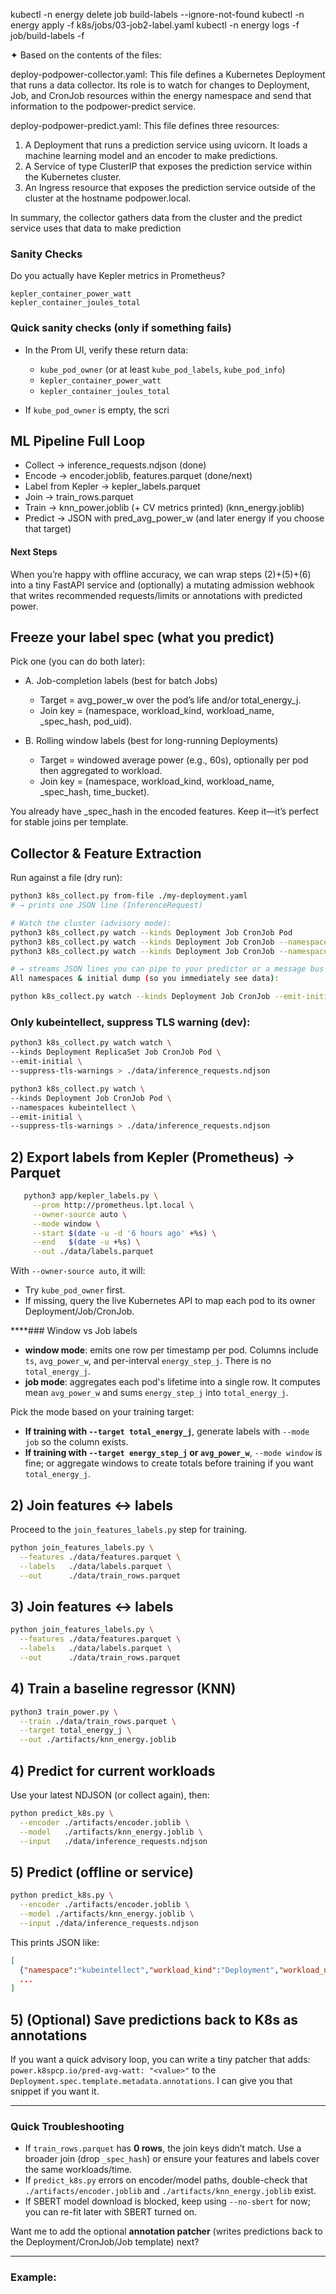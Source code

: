 kubectl -n energy delete job build-labels --ignore-not-found
kubectl -n energy apply -f k8s/jobs/03-job2-label.yaml
kubectl -n energy logs -f job/build-labels -f




✦ Based on the contents of the files:

  deploy-podpower-collector.yaml: This file defines a Kubernetes Deployment that runs a data collector. Its role is to watch for changes to Deployment, Job, and CronJob
  resources within the energy namespace and send that information to the podpower-predict service.

  deploy-podpower-predict.yaml: This file defines three resources:
   1. A Deployment that runs a prediction service using uvicorn. It loads a machine learning model and an encoder to make predictions.
   2. A Service of type ClusterIP that exposes the prediction service within the Kubernetes cluster.
   3. An Ingress resource that exposes the prediction service outside of the cluster at the hostname podpower.local.

  In summary, the collector gathers data from the cluster and the predict service uses that data to make prediction



### Sanity Checks

Do you actually have Kepler metrics in Prometheus?

```
kepler_container_power_watt
kepler_container_joules_total
```
### Quick sanity checks (only if something fails)

* In the Prom UI, verify these return data:

  * `kube_pod_owner` (or at least `kube_pod_labels`, `kube_pod_info`)
  * `kepler_container_power_watt`
  * `kepler_container_joules_total`
* If `kube_pod_owner` is empty, the scri




## ML Pipeline Full Loop

* Collect → inference_requests.ndjson (done)
* Encode → encoder.joblib, features.parquet (done/next)
* Label from Kepler → kepler_labels.parquet
* Join → train_rows.parquet
* Train → knn_power.joblib (+ CV metrics printed) (knn_energy.joblib)
* Predict → JSON with pred_avg_power_w (and later energy if you choose that target)

#### Next Steps

When you’re happy with offline accuracy, we can wrap steps (2)+(5)+(6) into a tiny FastAPI service and (optionally) a mutating admission webhook that writes recommended requests/limits or annotations with predicted power.

## Freeze your label spec (what you predict)

Pick one (you can do both later):

- A. Job-completion labels (best for batch Jobs)
  - Target = avg_power_w over the pod’s life and/or total_energy_j.
  - Join key = (namespace, workload_kind, workload_name, _spec_hash, pod_uid).

- B. Rolling window labels (best for long-running Deployments)
  - Target = windowed average power (e.g., 60s), optionally per pod then aggregated to workload.
  - Join key = (namespace, workload_kind, workload_name, _spec_hash, time_bucket).

You already have _spec_hash in the encoded features. Keep it—it’s perfect for stable joins per template.


## Collector & Feature Extraction

Run against a file (dry run):
```bash
python3 k8s_collect.py from-file ./my-deployment.yaml
# → prints one JSON line (InferenceRequest)

# Watch the cluster (advisory mode):
python3 k8s_collect.py watch --kinds Deployment Job CronJob Pod
python3 k8s_collect.py watch --kinds Deployment Job CronJob --namespaces default team-a
python3 k8s_collect.py watch --kinds Deployment Job CronJob --namespaces kubeintellect

# → streams JSON lines you can pipe to your predictor or a message bus
All namespaces & initial dump (so you immediately see data):

python k8s_collect.py watch --kinds Deployment Job CronJob --emit-initial
```

### Only kubeintellect, suppress TLS warning (dev):

```bash
python3 k8s_collect.py watch watch \
--kinds Deployment ReplicaSet Job CronJob Pod \
--emit-initial \
--suppress-tls-warnings > ./data/inference_requests.ndjson
```


```bash
python3 k8s_collect.py watch \
--kinds Deployment Job CronJob Pod \
--namespaces kubeintellect \
--emit-initial \
--suppress-tls-warnings > ./data/inference_requests.ndjson
```

## 2) Export labels from Kepler (Prometheus) → Parquet

```bash
   python3 app/kepler_labels.py \
     --prom http://prometheus.lpt.local \
     --owner-source auto \
     --mode window \
     --start $(date -u -d '6 hours ago' +%s) \
     --end   $(date -u +%s) \
     --out ./data/labels.parquet
```

With `--owner-source auto`, it will:
* Try `kube_pod_owner` first.
* If missing, query the live Kubernetes API to map each pod to its owner Deployment/Job/CronJob.

****### Window vs Job labels

- **window mode**: emits one row per timestamp per pod. Columns include `ts`, `avg_power_w`, and per-interval `energy_step_j`. There is no `total_energy_j`.
- **job mode**: aggregates each pod's lifetime into a single row. It computes mean `avg_power_w` and sums `energy_step_j` into `total_energy_j`.

Pick the mode based on your training target:

- **If training with `--target total_energy_j`**, generate labels with `--mode job` so the column exists.
- **If training with `--target energy_step_j` or `avg_power_w`**, `--mode window` is fine; or aggregate windows to create totals before training if you want `total_energy_j`.

## 2) Join features ↔ labels
Proceed to the `join_features_labels.py` step for training.

```bash
python join_features_labels.py \
  --features ./data/features.parquet \
  --labels   ./data/labels.parquet \
  --out      ./data/train_rows.parquet
```

## 3) Join features ↔ labels

```bash
python join_features_labels.py \
  --features ./data/features.parquet \
  --labels   ./data/labels.parquet \
  --out      ./data/train_rows.parquet
```

## 4) Train a baseline regressor (KNN)

```bash
python3 train_power.py \
  --train ./data/train_rows.parquet \
  --target total_energy_j \
  --out ./artifacts/knn_energy.joblib
```




## 4) Predict for current workloads

Use your latest NDJSON (or collect again), then:

```bash
python predict_k8s.py \
  --encoder ./artifacts/encoder.joblib \
  --model   ./artifacts/knn_energy.joblib \
  --input   ./data/inference_requests.ndjson
```


## 5) Predict (offline or service)

```bash
python predict_k8s.py \
  --encoder ./artifacts/encoder.joblib \
  --model ./artifacts/knn_energy.joblib \
  --input ./data/inference_requests.ndjson
```



This prints JSON like:

```json
[
  {"namespace":"kubeintellect","workload_kind":"Deployment","workload_name":"postgres","_spec_hash":"...","pred_avg_power_w": 12.7},
  ...
]
```

## 5) (Optional) Save predictions back to K8s as annotations

If you want a quick advisory loop, you can write a tiny patcher that adds:
`power.k8spcp.io/pred-avg-watt: "<value>"` to the `Deployment.spec.template.metadata.annotations`. I can give you that snippet if you want it.

---

### Quick Troubleshooting

* If `train_rows.parquet` has **0 rows**, the join keys didn’t match. Use a broader join (drop `_spec_hash`) or ensure your features and labels cover the same workloads/time.
* If `predict_k8s.py` errors on encoder/model paths, double-check that `./artifacts/encoder.joblib` and `./artifacts/knn_energy.joblib` exist.
* If SBERT model download is blocked, keep using `--no-sbert` for now; you can re-fit later with SBERT turned on.

Want me to add the optional **annotation patcher** (writes predictions back to the Deployment/CronJob/Job template) next?



---
### Example:
 
